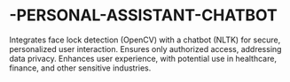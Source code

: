 # -PERSONAL-ASSISTANT-CHATBOT
Integrates face lock detection (OpenCV) with a chatbot (NLTK) for secure, personalized user interaction. Ensures only authorized access, addressing data privacy. Enhances user experience, with potential use in healthcare, finance, and other sensitive industries.
